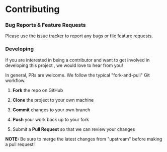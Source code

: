 Contributing
============

### Bug Reports & Feature Requests

Please use the [issue tracker](https://github.com/it-objects/terraform-aws-terra3/issues) to report any bugs or file feature requests.

### Developing

If you are interested in being a contributor and want to get involved in developing this project , we would love to hear from you!

In general, PRs are welcome. We follow the typical "fork-and-pull" Git workflow.

1.  **Fork** the repo on GitHub

2.  **Clone** the project to your own machine

3.  **Commit** changes to your own branch

4.  **Push** your work back up to your fork

5.  Submit a **Pull Request** so that we can review your changes


**NOTE:** Be sure to merge the latest changes from "upstream" before making a pull request!
